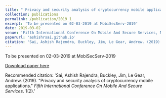 ```yaml
---
title: " Privacy and security analysis of cryptocurrency mobile applications"
collection: publications
permalink: /publication/2019_1
excerpt: 'To be presented on 02-03-2019 at MobiSecServ-2019'
date: 2019-03-02
venue: 'Fifth International Conference On Mobile And Secure Services, Miami, Florida, USA'
paperurl: 'ashishrsai.github.io'
citation: 'Sai, Ashish Rajendra, Buckley, Jim, Le Gear, Andrew. (2019). &quot;Privacy and security analysis of cryptocurrency mobile applications.&quot; <i>Fifth International Conference On Mobile And Secure Services</i>. 1(2).'
---
```

To be presented on 02-03-2019 at MobiSecServ-2019

[Download paper here]()

Recommended citation: 'Sai, Ashish Rajendra, Buckley, Jim, Le Gear, Andrew. (2019). &quot;Privacy and security analysis of cryptocurrency mobile applications.&quot; <i>Fifth International Conference On Mobile And Secure Services</i>. 1(2).'

